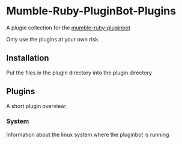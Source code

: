 # Mumble-Ruby-PluginBot-Plugins
A plugin collection for the [mumble-ruby-pluginbot](https://github.com/Shadowsith/mumble-ruby-pluginbot)

Only use the plugins at your own risk.

## Installation
Put the files in the plugin directory into the plugin directory 

## Plugins
A short plugin overview:

### System
Information about the linux system where the pluginbot is running
